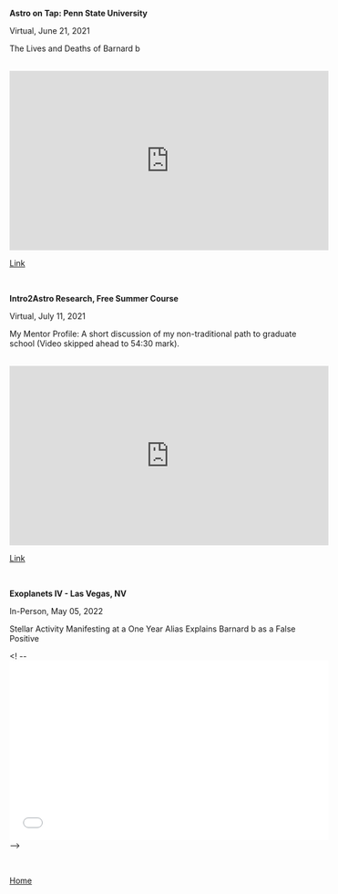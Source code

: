 

<strong>Astro on Tap: Penn State University</strong>  

Virtual, June 21, 2021

The Lives and Deaths of Barnard b

<br>

<iframe width="560" height="315" src="https://www.youtube.com/embed/D7-3lwf4D7E" title="YouTube video player" frameborder="0" allow="accelerometer; autoplay; clipboard-write; encrypted-media; gyroscope; picture-in-picture" allowfullscreen></iframe>

[Link](https://www.youtube.com/watch?v=D7-3lwf4D7E)

<br>

<strong>Intro2Astro Research, Free Summer Course </strong>  

Virtual, July 11, 2021

My Mentor Profile: A short discussion of my non-traditional path to graduate school (Video skipped ahead to 54:30 mark).

<br>

<iframe width="560" height="315" src="https://www.youtube.com/embed/W7sDQ9TZFSA?start=3270" title="YouTube video player" frameborder="0" allow="accelerometer; autoplay; clipboard-write; encrypted-media; gyroscope; picture-in-picture" allowfullscreen></iframe>

[Link](https://www.youtube.com/watch?v=W7sDQ9TZFSA)

<br>

<strong>Exoplanets IV - Las Vegas, NV</strong>  

In-Person, May 05, 2022

Stellar Activity Manifesting at a One Year Alias Explains Barnard b as a False Positive
<br>

<! -- <iframe width="560" height="315" src="/Users/jack/Documents/Other/Talks/ExoplanetsIV-Talk." title="Local Video" frameborder="0" allow="accelerometer; autoplay; clipboard-write; encrypted-media; gyroscope; picture-in-picture" allowfullscreen></iframe> -->

<br>

[Home](./)
